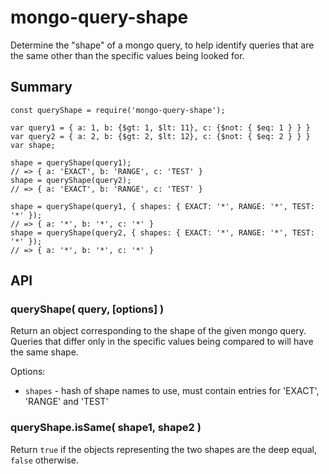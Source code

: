 mongo-query-shape
=================

Determine the "shape" of a mongo query, to help identify queries that are the same
other than the specific values being looked for.


Summary
-------

    const queryShape = require('mongo-query-shape');

    var query1 = { a: 1, b: {$gt: 1, $lt: 11}, c: {$not: { $eq: 1 } } }
    var query2 = { a: 2, b: {$gt: 2, $lt: 12}, c: {$not: { $eq: 2 } } }
    var shape;

    shape = queryShape(query1);
    // => { a: 'EXACT', b: 'RANGE', c: 'TEST' }
    shape = queryShape(query2);
    // => { a: 'EXACT', b: 'RANGE', c: 'TEST' }

    shape = queryShape(query1, { shapes: { EXACT: '*', RANGE: '*', TEST: '*' });
    // => { a: '*', b: '*', c: '*' }
    shape = queryShape(query2, { shapes: { EXACT: '*', RANGE: '*', TEST: '*' });
    // => { a: '*', b: '*', c: '*' }


API
---

### queryShape( query, [options] )

Return an object corresponding to the shape of the given mongo query.  Queries that
differ only in the specific values being compared to will have the same shape.

Options:
- `shapes` - hash of shape names to use, must contain entries for 'EXACT', 'RANGE' and 'TEST'

### queryShape.isSame( shape1, shape2 )

Return `true` if the objects representing the two shapes are the deep equal, `false`
otherwise.
